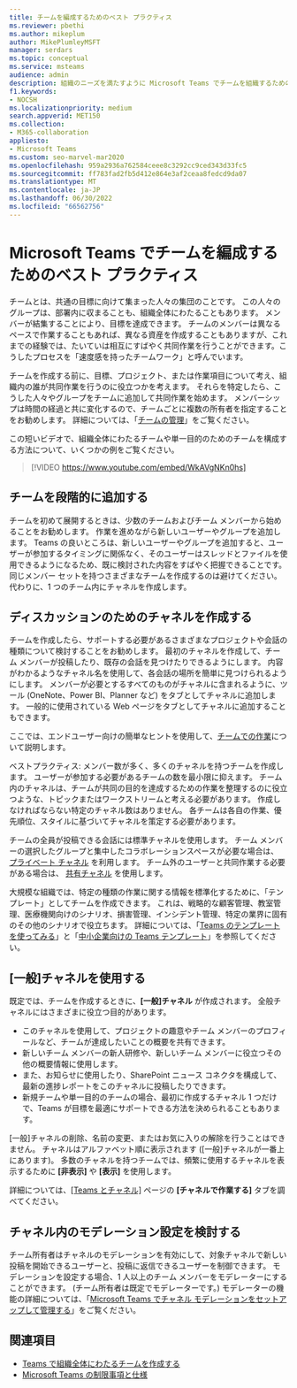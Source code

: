 ```yaml
---
title: チームを編成するためのベスト プラクティス
ms.reviewer: pbethi
ms.author: mikeplum
author: MikePlumleyMSFT
manager: serdars
ms.topic: conceptual
ms.service: msteams
audience: admin
description: 組織のニーズを満たすように Microsoft Teams でチームを組織するためのベスト プラクティスについて説明します。
f1.keywords:
- NOCSH
ms.localizationpriority: medium
search.appverid: MET150
ms.collection:
- M365-collaboration
appliesto:
- Microsoft Teams
ms.custom: seo-marvel-mar2020
ms.openlocfilehash: 959a2936a762584ceee8c3292cc9ced343d33fc5
ms.sourcegitcommit: ff783fad2fb5d412e864e3af2ceaa8fedcd9da07
ms.translationtype: MT
ms.contentlocale: ja-JP
ms.lasthandoff: 06/30/2022
ms.locfileid: "66562756"
---
```

# <a name="best-practices-for-organizing-teams-in-microsoft-teams"></a>Microsoft Teams でチームを編成するためのベスト プラクティス

チームとは、共通の目標に向けて集まった人々の集団のことです。 この人々のグループは、部署内に収まることも、組織全体にわたることもあります。 メンバーが結集することにより、目標を達成できます。 チームのメンバーは異なるペースで作業することもあれば、異なる資産を作成することもありますが、これまでの経験では、たいていは相互にすばやく共同作業を行うことができます。こうしたプロセスを「速度感を持ったチームワーク」と呼んでいます。  

チームを作成する前に、目標、プロジェクト、または作業項目について考え、組織内の誰が共同作業を行うのに役立つかを考えます。 それらを特定したら、こうした人々やグループをチームに追加して共同作業を始めます。 メンバーシップは時間の経過と共に変化するので、チームごとに複数の所有者を指定することをお勧めします。 詳細については、「[チームの管理](https://support.office.com/article/Teams-and-Channels-df38ae23-8f85-46d3-b071-cb11b9de5499)」をご覧ください。


この短いビデオで、組織全体にわたるチームや単一目的のためのチームを構成する方法について、いくつかの例をご覧ください。

> [!VIDEO https://www.youtube.com/embed/WkAVgNKn0hs]

## <a name="add-teams-gradually"></a>チームを段階的に追加する

チームを初めて展開するときは、少数のチームおよびチーム メンバーから始めることをお勧めします。 作業を進めながら新しいユーザーやグループを追加します。 Teams の良いところは、新しいユーザーやグループを追加すると、ユーザーが参加するタイミングに関係なく、そのユーザーはスレッドとファイルを使用できるようになるため、既に検討された内容をすばやく把握できることです。 同じメンバー セットを持つさまざまなチームを作成するのは避けてください。代わりに、1 つのチーム内にチャネルを作成します。

## <a name="create-channels-to-focus-discussions"></a>ディスカッションのためのチャネルを作成する

チームを作成したら、サポートする必要があるさまざまなプロジェクトや会話の種類について検討することをお勧めします。 最初のチャネルを作成して、チーム メンバーが投稿したり、既存の会話を見つけたりできるようにします。 内容がわかるようなチャネル名を使用して、各会話の場所を簡単に見つけられるようにします。 メンバーが必要とするすべてのものがチャネルに含まれるように、ツール (OneNote、Power BI、Planner など) をタブとしてチャネルに追加します。 一般的に使用されている Web ページをタブとしてチャネルに追加することもできます。

ここでは、エンドユーザー向けの簡単なヒントを使用して、[チームでの作業](https://support.office.com/article/teams-and-channels-df38ae23-8f85-46d3-b071-cb11b9de5499#ID0EAABAAA=Work_in_teams)について説明します。

ベストプラクティス: メンバー数が多く、多くのチャネルを持つチームを作成します。 ユーザーが参加する必要があるチームの数を最小限に抑えます。 チーム内のチャネルは、チームが共同の目的を達成するための作業を整理するのに役立つような、トピックまたはワークストリームと考える必要があります。 作成しなければならない特定のチャネル数はありません。 各チームは各自の作業、優先順位、スタイルに基づいてチャネルを策定する必要があります。

チームの全員が投稿できる会話には標準チャネルを使用します。 チーム メンバーの選択したグループと集中したコラボレーションスペースが必要な場合は、 [プライベート チャネル](private-channels.md) を利用します。 チーム外のユーザーと共同作業する必要がある場合は、 [共有チャネル](shared-channels.md) を使用します。

大規模な組織では、特定の種類の作業に関する情報を標準化するために、「テンプレート」としてチームを作成できます。 これは、戦略的な顧客管理、教室管理、医療機関向けのシナリオ、損害管理、インシデント管理、特定の業界に固有のその他のシナリオで役立ちます。 詳細については、「[Teams のテンプレートを使ってみる](get-started-with-teams-templates.md)」と「[中小企業向けの Teams テンプレート](smb-templates.md)」を参照してください。

## <a name="use-the-general-channel"></a>[一般]チャネルを使用する

既定では、チームを作成するときに、**[一般]チャネル** が作成されます。 全般チャネルにはさまざまに役立つ目的があります。

- このチャネルを使用して、プロジェクトの趣意やチーム メンバーのプロフィールなど、チームが達成したいことの概要を共有できます。
- 新しいチーム メンバーの新人研修や、新しいチーム メンバーに役立つその他の概要情報に使用します。
- また、お知らせに使用したり、SharePoint ニュース コネクタを構成して、最新の進捗レポートをこのチャネルに投稿したりできます。  
- 新規チームや単一目的のチームの場合、最初に作成するチャネル 1 つだけで、Teams が目標を最適にサポートできる方法を決められることもあります。

[一般]チャネルの削除、名前の変更、またはお気に入りの解除を行うことはできません。 チャネルはアルファベット順に表示されます ([一般]チャネルが一番上にあります)。 多数のチャネルを持つチームでは、頻繁に使用するチャネルを表示するために **[非表示]** や **[表示]** を使用します。

詳細については、[[Teams とチャネル]](https://support.office.com/article/teams-and-channels-df38ae23-8f85-46d3-b071-cb11b9de5499#ID0EAABAAA=Work_in_channels) ページの **[チャネルで作業する]** タブを調べてください。

## <a name="consider-setting-up-moderation-in-your-channels"></a>チャネル内のモデレーション設定を検討する

チーム所有者はチャネルのモデレーションを有効にして、対象チャネルで新しい投稿を開始できるユーザーと、投稿に返信できるユーザーを制御できます。 モデレーションを設定する場合、1 人以上のチーム メンバーをモデレーターにすることができます。 (チーム所有者は既定でモデレーターです。) モデレーターの機能の詳細については、「[Microsoft Teams でチャネル モデレーションをセットアップして管理する](manage-channel-moderation-in-teams.md)」をご覧ください。

## <a name="related-topics"></a>関連項目

- [Teams で組織全体にわたるチームを作成する](create-an-org-wide-team.md)
- [Microsoft Teams の制限事項と仕様](limits-specifications-teams.md)
